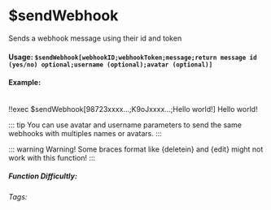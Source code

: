 # $sendWebhook
Sends a webhook message using their id and token

#### Usage: `$sendWebhook[webhookID;webhookToken;message;return message id (yes/no) optional;username (optional);avatar (optional)]`

#### Example: 
<br/>
<discord-messages>
    <discord-message>
        !!exec $sendWebhook[98723xxxx...;K9oJxxxx...;Hello world!]
    </discord-message>
    <discord-message :bot="true" author="webhook" avatar="https://cdn.discordapp.com/avatars/928486809057517638/aebf48c7c6fec0daf690855ee0aa2e3c.webp?size=2048">
        Hello world!
    </discord-message>
</discord-messages>

::: tip 
You can use avatar and username parameters to send the same webhooks with multiples names or avatars.
:::

::: warning Warning!
Some braces format like {deletein} and {edit} might not work with this function!
:::

##### Function Difficultly: <Badge type="warning" text=" Medium" vertical="middle" /> 
###### Tags: <Badge type="tip" text="webhook" vertical="middle" /> <Badge type="tip" text="message" vertical="middle" /> 
